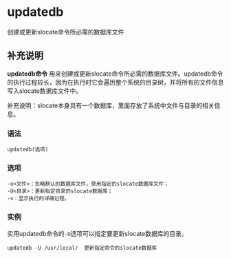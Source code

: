 updatedb
===

创建或更新slocate命令所必需的数据库文件

## 补充说明

**updatedb命令** 用来创建或更新slocate命令所必需的数据库文件。updatedb命令的执行过程较长，因为在执行时它会遍历整个系统的目录树，并将所有的文件信息写入slocate数据库文件中。

补充说明：slocate本身具有一个数据库，里面存放了系统中文件与目录的相关信息。

###  语法

```shell
updatedb(选项)
```

###  选项

```shell
-o<文件>：忽略默认的数据库文件，使用指定的slocate数据库文件；
-U<目录>：更新指定目录的slocate数据库；
-v：显示执行的详细过程。
```

###  实例

实用updatedb命令的`-U`选项可以指定要更新slocate数据库的目录。

```shell
updatedb -U /usr/local/  更新指定命令的slocate数据库
```


